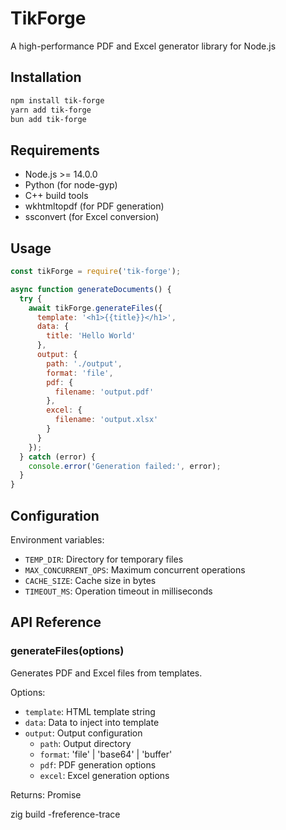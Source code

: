 # TikForge

A high-performance PDF and Excel generator library for Node.js

## Installation

```bash
npm install tik-forge
yarn add tik-forge
bun add tik-forge
```

## Requirements

- Node.js >= 14.0.0
- Python (for node-gyp)
- C++ build tools
- wkhtmltopdf (for PDF generation)
- ssconvert (for Excel conversion)

## Usage

```javascript
const tikForge = require('tik-forge');

async function generateDocuments() {
  try {
    await tikForge.generateFiles({
      template: '<h1>{{title}}</h1>',
      data: {
        title: 'Hello World'
      },
      output: {
        path: './output',
        format: 'file',
        pdf: {
          filename: 'output.pdf'
        },
        excel: {
          filename: 'output.xlsx'
        }
      }
    });
  } catch (error) {
    console.error('Generation failed:', error);
  }
}
```

## Configuration

Environment variables:
- `TEMP_DIR`: Directory for temporary files
- `MAX_CONCURRENT_OPS`: Maximum concurrent operations
- `CACHE_SIZE`: Cache size in bytes
- `TIMEOUT_MS`: Operation timeout in milliseconds

## API Reference

### generateFiles(options)

Generates PDF and Excel files from templates.

Options:
- `template`: HTML template string
- `data`: Data to inject into template
- `output`: Output configuration
  - `path`: Output directory
  - `format`: 'file' | 'base64' | 'buffer'
  - `pdf`: PDF generation options
  - `excel`: Excel generation options

Returns: Promise<void>

zig build -freference-trace   